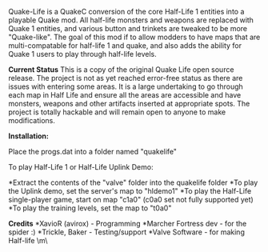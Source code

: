 Quake-Life is a QuakeC conversion of the core Half-Life 1 entities into 
a playable Quake mod. All half-life monsters and weapons are replaced 
with Quake 1 entities, and various button and trinkets are tweaked to be 
more "Quake-like". The goal of this mod if to allow modders to have
maps that are multi-compatable for half-life 1 and quake, and also adds 
the ability for Quake 1 users to play through half-life levels.

**Current Status**
This is a copy of the original Quake Life open source release. The 
project is not as yet reached error-free status as there are issues with 
entering some areas. It is a large undertaking to go through each map in 
Half Life and ensure all the areas are accessible and have monsters, 
weapons and other artifacts inserted at appropriate spots. The project 
is totally hackable and will remain open to anyone to make 
modifications.


**Installation:**

Place the progs.dat into a folder named "quakelife"

To play Half-Life 1 or Half-Life Uplink Demo:

*Extract the contents of the "valve" folder into the quakelife folder
*To play the Uplink demo, set the server's map to "hldemo1"
*To play the Half-Life single-player game, start on map "c1a0" (c0a0 set 
not fully supported yet)
*To play the training levels, set the map to "t0a0"

**Credits**
*XavioR (avirox) - Programming
*Marcher Fortress dev - for the spider :)
*Trickle, Baker - Testing/support
*Valve Software - for making Half-life \m\



